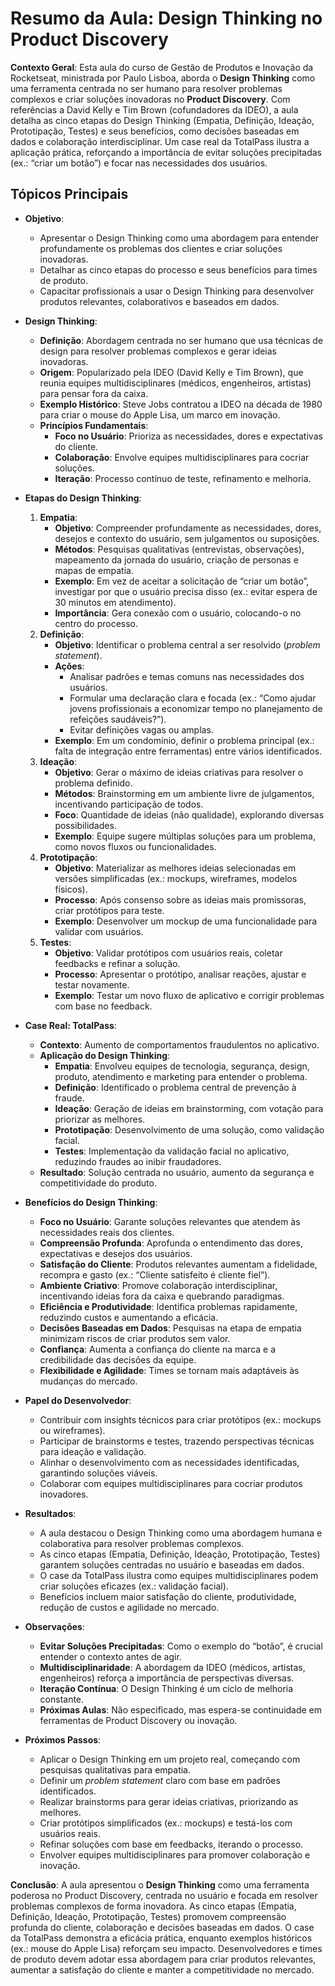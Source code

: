 # Resumo da Aula: Design Thinking no Product Discovery

**Contexto Geral**: Esta aula do curso de Gestão de Produtos e Inovação da Rocketseat, ministrada por Paulo Lisboa, aborda o **Design Thinking** como uma ferramenta centrada no ser humano para resolver problemas complexos e criar soluções inovadoras no **Product Discovery**. Com referências a David Kelly e Tim Brown (cofundadores da IDEO), a aula detalha as cinco etapas do Design Thinking (Empatia, Definição, Ideação, Prototipação, Testes) e seus benefícios, como decisões baseadas em dados e colaboração interdisciplinar. Um case real da TotalPass ilustra a aplicação prática, reforçando a importância de evitar soluções precipitadas (ex.: “criar um botão”) e focar nas necessidades dos usuários.

## Tópicos Principais

- **Objetivo**:
  - Apresentar o Design Thinking como uma abordagem para entender profundamente os problemas dos clientes e criar soluções inovadoras.
  - Detalhar as cinco etapas do processo e seus benefícios para times de produto.
  - Capacitar profissionais a usar o Design Thinking para desenvolver produtos relevantes, colaborativos e baseados em dados.

- **Design Thinking**:
  - **Definição**: Abordagem centrada no ser humano que usa técnicas de design para resolver problemas complexos e gerar ideias inovadoras.
  - **Origem**: Popularizado pela IDEO (David Kelly e Tim Brown), que reunia equipes multidisciplinares (médicos, engenheiros, artistas) para pensar fora da caixa.
  - **Exemplo Histórico**: Steve Jobs contratou a IDEO na década de 1980 para criar o mouse do Apple Lisa, um marco em inovação.
  - **Princípios Fundamentais**:
    - **Foco no Usuário**: Prioriza as necessidades, dores e expectativas do cliente.
    - **Colaboração**: Envolve equipes multidisciplinares para cocriar soluções.
    - **Iteração**: Processo contínuo de teste, refinamento e melhoria.

- **Etapas do Design Thinking**:
  1. **Empatia**:
     - **Objetivo**: Compreender profundamente as necessidades, dores, desejos e contexto do usuário, sem julgamentos ou suposições.
     - **Métodos**: Pesquisas qualitativas (entrevistas, observações), mapeamento da jornada do usuário, criação de personas e mapas de empatia.
     - **Exemplo**: Em vez de aceitar a solicitação de “criar um botão”, investigar por que o usuário precisa disso (ex.: evitar espera de 30 minutos em atendimento).
     - **Importância**: Gera conexão com o usuário, colocando-o no centro do processo.
  2. **Definição**:
     - **Objetivo**: Identificar o problema central a ser resolvido (*problem statement*).
     - **Ações**:
       - Analisar padrões e temas comuns nas necessidades dos usuários.
       - Formular uma declaração clara e focada (ex.: “Como ajudar jovens profissionais a economizar tempo no planejamento de refeições saudáveis?”).
       - Evitar definições vagas ou amplas.
     - **Exemplo**: Em um condomínio, definir o problema principal (ex.: falta de integração entre ferramentas) entre vários identificados.
  3. **Ideação**:
     - **Objetivo**: Gerar o máximo de ideias criativas para resolver o problema definido.
     - **Métodos**: Brainstorming em um ambiente livre de julgamentos, incentivando participação de todos.
     - **Foco**: Quantidade de ideias (não qualidade), explorando diversas possibilidades.
     - **Exemplo**: Equipe sugere múltiplas soluções para um problema, como novos fluxos ou funcionalidades.
  4. **Prototipação**:
     - **Objetivo**: Materializar as melhores ideias selecionadas em versões simplificadas (ex.: mockups, wireframes, modelos físicos).
     - **Processo**: Após consenso sobre as ideias mais promissoras, criar protótipos para teste.
     - **Exemplo**: Desenvolver um mockup de uma funcionalidade para validar com usuários.
  5. **Testes**:
     - **Objetivo**: Validar protótipos com usuários reais, coletar feedbacks e refinar a solução.
     - **Processo**: Apresentar o protótipo, analisar reações, ajustar e testar novamente.
     - **Exemplo**: Testar um novo fluxo de aplicativo e corrigir problemas com base no feedback.

- **Case Real: TotalPass**:
  - **Contexto**: Aumento de comportamentos fraudulentos no aplicativo.
  - **Aplicação do Design Thinking**:
    - **Empatia**: Envolveu equipes de tecnologia, segurança, design, produto, atendimento e marketing para entender o problema.
    - **Definição**: Identificado o problema central de prevenção à fraude.
    - **Ideação**: Geração de ideias em brainstorming, com votação para priorizar as melhores.
    - **Prototipação**: Desenvolvimento de uma solução, como validação facial.
    - **Testes**: Implementação da validação facial no aplicativo, reduzindo fraudes ao inibir fraudadores.
  - **Resultado**: Solução centrada no usuário, aumento da segurança e competitividade do produto.

- **Benefícios do Design Thinking**:
  - **Foco no Usuário**: Garante soluções relevantes que atendem às necessidades reais dos clientes.
  - **Compreensão Profunda**: Aprofunda o entendimento das dores, expectativas e desejos dos usuários.
  - **Satisfação do Cliente**: Produtos relevantes aumentam a fidelidade, recompra e gasto (ex.: “Cliente satisfeito é cliente fiel”).
  - **Ambiente Criativo**: Promove colaboração interdisciplinar, incentivando ideias fora da caixa e quebrando paradigmas.
  - **Eficiência e Produtividade**: Identifica problemas rapidamente, reduzindo custos e aumentando a eficácia.
  - **Decisões Baseadas em Dados**: Pesquisas na etapa de empatia minimizam riscos de criar produtos sem valor.
  - **Confiança**: Aumenta a confiança do cliente na marca e a credibilidade das decisões da equipe.
  - **Flexibilidade e Agilidade**: Times se tornam mais adaptáveis às mudanças do mercado.

- **Papel do Desenvolvedor**:
  - Contribuir com insights técnicos para criar protótipos (ex.: mockups ou wireframes).
  - Participar de brainstorms e testes, trazendo perspectivas técnicas para ideação e validação.
  - Alinhar o desenvolvimento com as necessidades identificadas, garantindo soluções viáveis.
  - Colaborar com equipes multidisciplinares para cocriar produtos inovadores.

- **Resultados**:
  - A aula destacou o Design Thinking como uma abordagem humana e colaborativa para resolver problemas complexos.
  - As cinco etapas (Empatia, Definição, Ideação, Prototipação, Testes) garantem soluções centradas no usuário e baseadas em dados.
  - O case da TotalPass ilustra como equipes multidisciplinares podem criar soluções eficazes (ex.: validação facial).
  - Benefícios incluem maior satisfação do cliente, produtividade, redução de custos e agilidade no mercado.

- **Observações**:
  - **Evitar Soluções Precipitadas**: Como o exemplo do “botão”, é crucial entender o contexto antes de agir.
  - **Multidisciplinaridade**: A abordagem da IDEO (médicos, artistas, engenheiros) reforça a importância de perspectivas diversas.
  - **Iteração Contínua**: O Design Thinking é um ciclo de melhoria constante.
  - **Próximas Aulas**: Não especificado, mas espera-se continuidade em ferramentas de Product Discovery ou inovação.

- **Próximos Passos**:
  - Aplicar o Design Thinking em um projeto real, começando com pesquisas qualitativas para empatia.
  - Definir um *problem statement* claro com base em padrões identificados.
  - Realizar brainstorms para gerar ideias criativas, priorizando as melhores.
  - Criar protótipos simplificados (ex.: mockups) e testá-los com usuários reais.
  - Refinar soluções com base em feedbacks, iterando o processo.
  - Envolver equipes multidisciplinares para promover colaboração e inovação.

**Conclusão**: A aula apresentou o **Design Thinking** como uma ferramenta poderosa no Product Discovery, centrada no usuário e focada em resolver problemas complexos de forma inovadora. As cinco etapas (Empatia, Definição, Ideação, Prototipação, Testes) promovem compreensão profunda do cliente, colaboração e decisões baseadas em dados. O case da TotalPass demonstra a eficácia prática, enquanto exemplos históricos (ex.: mouse do Apple Lisa) reforçam seu impacto. Desenvolvedores e times de produto devem adotar essa abordagem para criar produtos relevantes, aumentar a satisfação do cliente e manter a competitividade no mercado.